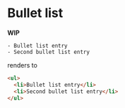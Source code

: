 # Bullet list

**WIP**

```
- Bullet list entry
- Second bullet list entry
```

renders to

```html
<ul>
  <li>Bullet list entry</li>
  <li>Second bullet list entry</li>
</ul>
```
